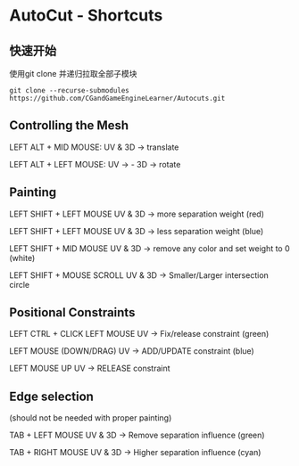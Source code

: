 AutoCut - Shortcuts
===================


## 快速开始

使用git clone 并递归拉取全部子模块
```
git clone --recurse-submodules  https://github.com/CGandGameEngineLearner/Autocuts.git
```




Controlling the Mesh
--------------------
LEFT ALT + MID MOUSE:
	UV & 3D -> translate
	
LEFT ALT + LEFT MOUSE:
	UV -> -
	3D -> rotate
	
Painting
--------
LEFT SHIFT + LEFT MOUSE
	UV & 3D -> more separation weight (red)

LEFT SHIFT + LEFT MOUSE
	UV & 3D -> less separation weight (blue)

LEFT SHIFT + MID MOUSE
	UV & 3D -> remove any color and set weight to 0 (white)

LEFT SHIFT + MOUSE SCROLL
	UV & 3D -> Smaller/Larger intersection circle
	
Positional Constraints
----------------------
LEFT CTRL + CLICK LEFT MOUSE
	UV -> Fix/release constraint (green)
	
LEFT MOUSE (DOWN/DRAG)
	UV -> ADD/UPDATE constraint (blue)
	
LEFT MOUSE UP
	UV -> RELEASE constraint
	
Edge selection
--------------
(should not be needed with proper painting)
	
TAB + LEFT MOUSE
	UV & 3D -> Remove separation influence (green)
	
TAB + RIGHT MOUSE
	UV & 3D -> Higher separation influence (cyan)
